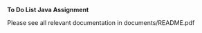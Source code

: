 <b> To Do List Java Assignment </b>

Please see all relevant documentation in documents/README.pdf

